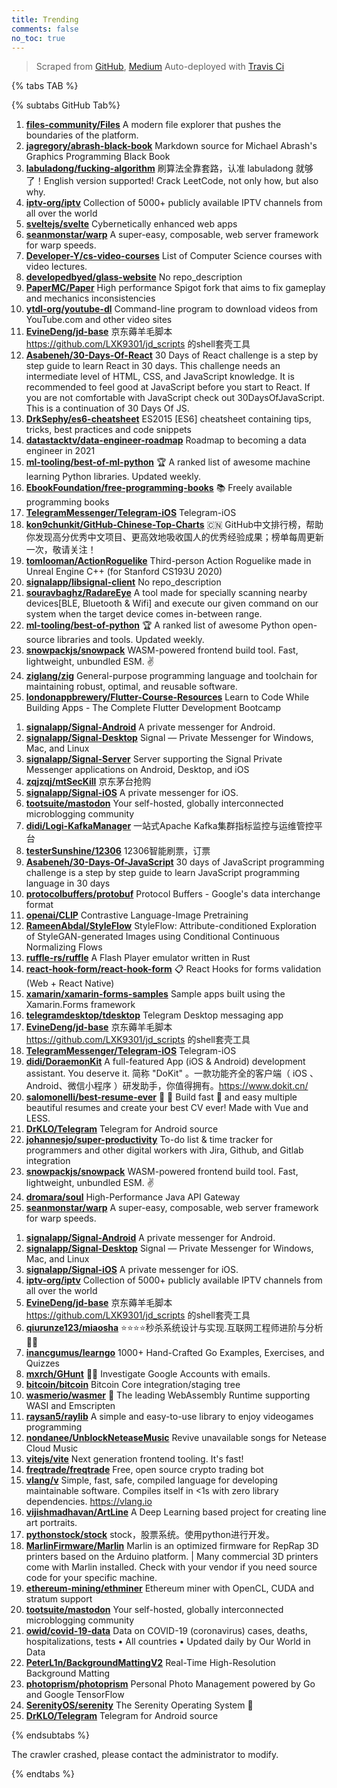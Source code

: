 ```yaml
---
title: Trending
comments: false
no_toc: true
---
```


> Scraped from [GitHub](https://github.com/trending), [Medium](https://medium.com/topic/popular)
Auto-deployed with [Travis Ci](https://travis-ci.org/)

{% tabs TAB %}
<!-- tab GitHub -->
{% subtabs GitHub Tab%}
<!-- tab Daily -->
1. [**files-community/Files**](https://github.com/files-community/Files)
A modern file explorer that pushes the boundaries of the platform.
2. [**jagregory/abrash-black-book**](https://github.com/jagregory/abrash-black-book)
Markdown source for Michael Abrash's Graphics Programming Black Book
3. [**labuladong/fucking-algorithm**](https://github.com/labuladong/fucking-algorithm)
刷算法全靠套路，认准 labuladong 就够了！English version supported! Crack LeetCode, not only how, but also why.
4. [**iptv-org/iptv**](https://github.com/iptv-org/iptv)
Collection of 5000+ publicly available IPTV channels from all over the world
5. [**sveltejs/svelte**](https://github.com/sveltejs/svelte)
Cybernetically enhanced web apps
6. [**seanmonstar/warp**](https://github.com/seanmonstar/warp)
A super-easy, composable, web server framework for warp speeds.
7. [**Developer-Y/cs-video-courses**](https://github.com/Developer-Y/cs-video-courses)
List of Computer Science courses with video lectures.
8. [**developedbyed/glass-website**](https://github.com/developedbyed/glass-website)
No repo_description
9. [**PaperMC/Paper**](https://github.com/PaperMC/Paper)
High performance Spigot fork that aims to fix gameplay and mechanics inconsistencies
10. [**ytdl-org/youtube-dl**](https://github.com/ytdl-org/youtube-dl)
Command-line program to download videos from YouTube.com and other video sites
11. [**EvineDeng/jd-base**](https://github.com/EvineDeng/jd-base)
京东薅羊毛脚本 https://github.com/LXK9301/jd_scripts 的shell套壳工具
12. [**Asabeneh/30-Days-Of-React**](https://github.com/Asabeneh/30-Days-Of-React)
30 Days of React challenge is a step by step guide to learn React in 30 days. This challenge needs an intermediate level of HTML, CSS, and JavaScript knowledge. It is recommended to feel good at JavaScript before you start to React. If you are not comfortable with JavaScript check out 30DaysOfJavaScript. This is a continuation of 30 Days Of JS.
13. [**DrkSephy/es6-cheatsheet**](https://github.com/DrkSephy/es6-cheatsheet)
ES2015 [ES6] cheatsheet containing tips, tricks, best practices and code snippets
14. [**datastacktv/data-engineer-roadmap**](https://github.com/datastacktv/data-engineer-roadmap)
Roadmap to becoming a data engineer in 2021
15. [**ml-tooling/best-of-ml-python**](https://github.com/ml-tooling/best-of-ml-python)
🏆 A ranked list of awesome machine learning Python libraries. Updated weekly.
16. [**EbookFoundation/free-programming-books**](https://github.com/EbookFoundation/free-programming-books)
📚 Freely available programming books
17. [**TelegramMessenger/Telegram-iOS**](https://github.com/TelegramMessenger/Telegram-iOS)
Telegram-iOS
18. [**kon9chunkit/GitHub-Chinese-Top-Charts**](https://github.com/kon9chunkit/GitHub-Chinese-Top-Charts)
🇨🇳 GitHub中文排行榜，帮助你发现高分优秀中文项目、更高效地吸收国人的优秀经验成果；榜单每周更新一次，敬请关注！
19. [**tomlooman/ActionRoguelike**](https://github.com/tomlooman/ActionRoguelike)
Third-person Action Roguelike made in Unreal Engine C++ (for Stanford CS193U 2020)
20. [**signalapp/libsignal-client**](https://github.com/signalapp/libsignal-client)
No repo_description
21. [**souravbaghz/RadareEye**](https://github.com/souravbaghz/RadareEye)
A tool made for specially scanning nearby devices[BLE, Bluetooth & Wifi] and execute our given command on our system when the target device comes in-between range.
22. [**ml-tooling/best-of-python**](https://github.com/ml-tooling/best-of-python)
🏆 A ranked list of awesome Python open-source libraries and tools. Updated weekly.
23. [**snowpackjs/snowpack**](https://github.com/snowpackjs/snowpack)
WASM-powered frontend build tool. Fast, lightweight, unbundled ESM. ✌️
24. [**ziglang/zig**](https://github.com/ziglang/zig)
General-purpose programming language and toolchain for maintaining robust, optimal, and reusable software.
25. [**londonappbrewery/Flutter-Course-Resources**](https://github.com/londonappbrewery/Flutter-Course-Resources)
Learn to Code While Building Apps - The Complete Flutter Development Bootcamp
<!-- endtab -->
<!-- tab Weekly -->
1. [**signalapp/Signal-Android**](https://github.com/signalapp/Signal-Android)
A private messenger for Android.
2. [**signalapp/Signal-Desktop**](https://github.com/signalapp/Signal-Desktop)
Signal — Private Messenger for Windows, Mac, and Linux
3. [**signalapp/Signal-Server**](https://github.com/signalapp/Signal-Server)
Server supporting the Signal Private Messenger applications on Android, Desktop, and iOS
4. [**zqjzqj/mtSecKill**](https://github.com/zqjzqj/mtSecKill)
京东茅台抢购
5. [**signalapp/Signal-iOS**](https://github.com/signalapp/Signal-iOS)
A private messenger for iOS.
6. [**tootsuite/mastodon**](https://github.com/tootsuite/mastodon)
Your self-hosted, globally interconnected microblogging community
7. [**didi/Logi-KafkaManager**](https://github.com/didi/Logi-KafkaManager)
一站式Apache Kafka集群指标监控与运维管控平台
8. [**testerSunshine/12306**](https://github.com/testerSunshine/12306)
12306智能刷票，订票
9. [**Asabeneh/30-Days-Of-JavaScript**](https://github.com/Asabeneh/30-Days-Of-JavaScript)
30 days of JavaScript programming challenge is a step by step guide to learn JavaScript programming language in 30 days
10. [**protocolbuffers/protobuf**](https://github.com/protocolbuffers/protobuf)
Protocol Buffers - Google's data interchange format
11. [**openai/CLIP**](https://github.com/openai/CLIP)
Contrastive Language-Image Pretraining
12. [**RameenAbdal/StyleFlow**](https://github.com/RameenAbdal/StyleFlow)
StyleFlow: Attribute-conditioned Exploration of StyleGAN-generated Images using Conditional Continuous Normalizing Flows
13. [**ruffle-rs/ruffle**](https://github.com/ruffle-rs/ruffle)
A Flash Player emulator written in Rust
14. [**react-hook-form/react-hook-form**](https://github.com/react-hook-form/react-hook-form)
📋 React Hooks for forms validation (Web + React Native)
15. [**xamarin/xamarin-forms-samples**](https://github.com/xamarin/xamarin-forms-samples)
Sample apps built using the Xamarin.Forms framework
16. [**telegramdesktop/tdesktop**](https://github.com/telegramdesktop/tdesktop)
Telegram Desktop messaging app
17. [**EvineDeng/jd-base**](https://github.com/EvineDeng/jd-base)
京东薅羊毛脚本 https://github.com/LXK9301/jd_scripts 的shell套壳工具
18. [**TelegramMessenger/Telegram-iOS**](https://github.com/TelegramMessenger/Telegram-iOS)
Telegram-iOS
19. [**didi/DoraemonKit**](https://github.com/didi/DoraemonKit)
A full-featured App (iOS & Android) development assistant. You deserve it. 简称 "DoKit" 。一款功能齐全的客户端（ iOS 、Android、微信小程序 ）研发助手，你值得拥有。https://www.dokit.cn/
20. [**salomonelli/best-resume-ever**](https://github.com/salomonelli/best-resume-ever)
👔 💼 Build fast 🚀 and easy multiple beautiful resumes and create your best CV ever! Made with Vue and LESS.
21. [**DrKLO/Telegram**](https://github.com/DrKLO/Telegram)
Telegram for Android source
22. [**johannesjo/super-productivity**](https://github.com/johannesjo/super-productivity)
To-do list & time tracker for programmers and other digital workers with Jira, Github, and Gitlab integration
23. [**snowpackjs/snowpack**](https://github.com/snowpackjs/snowpack)
WASM-powered frontend build tool. Fast, lightweight, unbundled ESM. ✌️
24. [**dromara/soul**](https://github.com/dromara/soul)
High-Performance Java API Gateway
25. [**seanmonstar/warp**](https://github.com/seanmonstar/warp)
A super-easy, composable, web server framework for warp speeds.
<!-- endtab -->
<!-- tab Monthly -->
1. [**signalapp/Signal-Android**](https://github.com/signalapp/Signal-Android)
A private messenger for Android.
2. [**signalapp/Signal-Desktop**](https://github.com/signalapp/Signal-Desktop)
Signal — Private Messenger for Windows, Mac, and Linux
3. [**signalapp/Signal-iOS**](https://github.com/signalapp/Signal-iOS)
A private messenger for iOS.
4. [**iptv-org/iptv**](https://github.com/iptv-org/iptv)
Collection of 5000+ publicly available IPTV channels from all over the world
5. [**EvineDeng/jd-base**](https://github.com/EvineDeng/jd-base)
京东薅羊毛脚本 https://github.com/LXK9301/jd_scripts 的shell套壳工具
6. [**qiurunze123/miaosha**](https://github.com/qiurunze123/miaosha)
⭐⭐⭐⭐秒杀系统设计与实现.互联网工程师进阶与分析🙋🐓
7. [**inancgumus/learngo**](https://github.com/inancgumus/learngo)
1000+ Hand-Crafted Go Examples, Exercises, and Quizzes
8. [**mxrch/GHunt**](https://github.com/mxrch/GHunt)
🕵️‍♂️ Investigate Google Accounts with emails.
9. [**bitcoin/bitcoin**](https://github.com/bitcoin/bitcoin)
Bitcoin Core integration/staging tree
10. [**wasmerio/wasmer**](https://github.com/wasmerio/wasmer)
🚀 The leading WebAssembly Runtime supporting WASI and Emscripten
11. [**raysan5/raylib**](https://github.com/raysan5/raylib)
A simple and easy-to-use library to enjoy videogames programming
12. [**nondanee/UnblockNeteaseMusic**](https://github.com/nondanee/UnblockNeteaseMusic)
Revive unavailable songs for Netease Cloud Music
13. [**vitejs/vite**](https://github.com/vitejs/vite)
Next generation frontend tooling. It's fast!
14. [**freqtrade/freqtrade**](https://github.com/freqtrade/freqtrade)
Free, open source crypto trading bot
15. [**vlang/v**](https://github.com/vlang/v)
Simple, fast, safe, compiled language for developing maintainable software. Compiles itself in <1s with zero library dependencies. https://vlang.io
16. [**vijishmadhavan/ArtLine**](https://github.com/vijishmadhavan/ArtLine)
A Deep Learning based project for creating line art portraits.
17. [**pythonstock/stock**](https://github.com/pythonstock/stock)
stock，股票系统。使用python进行开发。
18. [**MarlinFirmware/Marlin**](https://github.com/MarlinFirmware/Marlin)
Marlin is an optimized firmware for RepRap 3D printers based on the Arduino platform. | Many commercial 3D printers come with Marlin installed. Check with your vendor if you need source code for your specific machine.
19. [**ethereum-mining/ethminer**](https://github.com/ethereum-mining/ethminer)
Ethereum miner with OpenCL, CUDA and stratum support
20. [**tootsuite/mastodon**](https://github.com/tootsuite/mastodon)
Your self-hosted, globally interconnected microblogging community
21. [**owid/covid-19-data**](https://github.com/owid/covid-19-data)
Data on COVID-19 (coronavirus) cases, deaths, hospitalizations, tests • All countries • Updated daily by Our World in Data
22. [**PeterL1n/BackgroundMattingV2**](https://github.com/PeterL1n/BackgroundMattingV2)
Real-Time High-Resolution Background Matting
23. [**photoprism/photoprism**](https://github.com/photoprism/photoprism)
Personal Photo Management powered by Go and Google TensorFlow
24. [**SerenityOS/serenity**](https://github.com/SerenityOS/serenity)
The Serenity Operating System 🐞
25. [**DrKLO/Telegram**](https://github.com/DrKLO/Telegram)
Telegram for Android source
<!-- endtab -->
{% endsubtabs %}
<!-- endtab -->
<!-- tab Medium -->
The crawler crashed, please contact the administrator to modify.
<!-- endtab -->
{% endtabs %}
